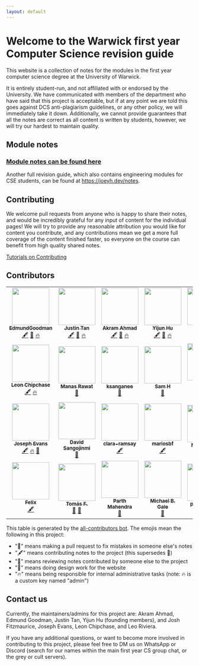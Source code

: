 ```yaml
---
layout: default
---
```


# Welcome to the Warwick first year Computer Science revision guide

This website is a collection of notes for the modules in the first year computer science degree at the University of Warwick.

It is entirely student-run, and not affiliated with or endorsed by the University. We have communicated with members of the department who have said that this project is acceptable, but if at any point we are told this goes against DCS anti-plagiarism guidelines, or any other policy, we will immediately take it down. Additionally, we cannot provide guarantees that all the notes are correct as all content is written by students, however, we will try our hardest to maintain quality.

## Module notes

### [Module notes can be found here](modules/)

Another full revision guide, which also contains engineering modules for CSE students, can be found at <https://joeyh.dev/notes>.



## Contributing

We welcome pull requests from anyone who is happy to share their notes, and would be incredibly grateful for any input of content for the individual pages! We will try to provide any reasonable attribution you would like for content you contribute, and any contributions mean we get a more full coverage of the content finished faster, so everyone on the course can benefit from high quality shared notes.

[Tutorials on Contributing](./CSRGContributing/)

## Contributors

<!-- ALL-CONTRIBUTORS-LIST:START - Do not remove or modify this section -->
<!-- prettier-ignore-start -->
<!-- markdownlint-disable -->
<table>
  <tr>
    <td align="center"><a href="https://github.com/EdmundGoodman"><img src="https://avatars.githubusercontent.com/u/37504168?v=4?s=100" width="100px;" alt=""/><br /><sub><b>EdmundGoodman</b></sub></a><br /><a href="#content-EdmundGoodman" title="Content">🖋</a> <a href="#design-EdmundGoodman" title="Design">🎨</a> <a href="#admin-EdmundGoodman" title="Admins of CSRG">🔥</a></td>
    <td align="center"><a href="https://github.com/Justanhy"><img src="https://avatars.githubusercontent.com/u/46620327?v=4?s=100" width="100px;" alt=""/><br /><sub><b>Justin Tan</b></sub></a><br /><a href="#content-Justanhy" title="Content">🖋</a> <a href="#design-Justanhy" title="Design">🎨</a> <a href="#admin-Justanhy" title="Admins of CSRG">🔥</a></td>
    <td align="center"><a href="https://github.com/arkamnite"><img src="https://avatars.githubusercontent.com/u/47830962?v=4?s=100" width="100px;" alt=""/><br /><sub><b>Akram Ahmad</b></sub></a><br /><a href="#content-arkamnite" title="Content">🖋</a> <a href="#design-arkamnite" title="Design">🎨</a> <a href="#admin-arkamnite" title="Admins of CSRG">🔥</a></td>
    <td align="center"><a href="https://github.com/Adrakaris"><img src="https://avatars.githubusercontent.com/u/17861497?v=4?s=100" width="100px;" alt=""/><br /><sub><b>Yijun Hu</b></sub></a><br /><a href="#content-Adrakaris" title="Content">🖋</a> <a href="#design-Adrakaris" title="Design">🎨</a> <a href="#admin-Adrakaris" title="Admins of CSRG">🔥</a></td>
    <td align="center"><a href="https://github.com/jfitz02"><img src="https://avatars.githubusercontent.com/u/73333523?v=4?s=100" width="100px;" alt=""/><br /><sub><b>Josh Fitz</b></sub></a><br /><a href="#content-jfitz02" title="Content">🖋</a> <a href="#admin-jfitz02" title="Admins of CSRG">🔥</a></td>
    <td align="center"><a href="https://github.com/leoriviera"><img src="https://avatars.githubusercontent.com/u/11467778?v=4?s=100" width="100px;" alt=""/><br /><sub><b>Leo Riviera</b></sub></a><br /><a href="#design-leoriviera" title="Design">🎨</a> <a href="#admin-leoriviera" title="Admins of CSRG">🔥</a></td>
    <td align="center"><a href="https://github.com/Joeyh021"><img src="https://avatars.githubusercontent.com/u/37697107?v=4?s=100" width="100px;" alt=""/><br /><sub><b>Joe Harrison</b></sub></a><br /><a href="#content-Joeyh021" title="Content">🖋</a></td>
  </tr>
  <tr>
    <td align="center"><a href="https://github.com/lchipchase"><img src="https://avatars.githubusercontent.com/u/77326474?v=4?s=100" width="100px;" alt=""/><br /><sub><b>Leon Chipchase</b></sub></a><br /><a href="#content-lchipchase" title="Content">🖋</a> <a href="#admin-lchipchase" title="Admins of CSRG">🔥</a></td>
    <td align="center"><a href="https://github.com/manasrawat"><img src="https://avatars.githubusercontent.com/u/13320706?v=4?s=100" width="100px;" alt=""/><br /><sub><b>Manas Rawat</b></sub></a><br /><a href="https://github.com/CSRG-Group/dcs-notes.github.io/issues?q=author%3Amanasrawat" title="Bug reports">🐛</a></td>
    <td align="center"><a href="https://github.com/ksanganee"><img src="https://avatars.githubusercontent.com/u/20343295?v=4?s=100" width="100px;" alt=""/><br /><sub><b>ksanganee</b></sub></a><br /><a href="https://github.com/CSRG-Group/dcs-notes.github.io/issues?q=author%3Aksanganee" title="Bug reports">🐛</a></td>
    <td align="center"><a href="https://github.com/Samueljh1"><img src="https://avatars.githubusercontent.com/u/10816880?v=4?s=100" width="100px;" alt=""/><br /><sub><b>Sam H</b></sub></a><br /><a href="https://github.com/CSRG-Group/dcs-notes.github.io/issues?q=author%3ASamueljh1" title="Bug reports">🐛</a></td>
    <td align="center"><a href="https://github.com/lennonchoong"><img src="https://avatars.githubusercontent.com/u/62992865?v=4?s=100" width="100px;" alt=""/><br /><sub><b>Lennon Choong</b></sub></a><br /><a href="https://github.com/CSRG-Group/dcs-notes.github.io/issues?q=author%3Alennonchoong" title="Bug reports">🐛</a></td>
    <td align="center"><a href="https://github.com/MxttyV"><img src="https://avatars.githubusercontent.com/u/75853467?v=4?s=100" width="100px;" alt=""/><br /><sub><b>MxttyV</b></sub></a><br /><a href="https://github.com/CSRG-Group/dcs-notes.github.io/issues?q=author%3AMxttyV" title="Bug reports">🐛</a></td>
    <td align="center"><a href="https://github.com/bora-7"><img src="https://avatars.githubusercontent.com/u/76407294?v=4?s=100" width="100px;" alt=""/><br /><sub><b>Bora A.</b></sub></a><br /><a href="https://github.com/CSRG-Group/dcs-notes.github.io/issues?q=author%3Abora-7" title="Bug reports">🐛</a> <a href="#content-bora-7" title="Content">🖋</a></td>
  </tr>
  <tr>
    <td align="center"><a href="https://github.com/LoudShadow"><img src="https://avatars.githubusercontent.com/u/72259471?v=4?s=100" width="100px;" alt=""/><br /><sub><b>Joseph Evans</b></sub></a><br /><a href="#content-LoudShadow" title="Content">🖋</a> <a href="#admin-LoudShadow" title="Admins of CSRG">🔥</a> <a href="#design-LoudShadow" title="Design">🎨</a></td>
    <td align="center"><a href="http://davidsangojinmi.ml/"><img src="https://avatars.githubusercontent.com/u/26884019?v=4?s=100" width="100px;" alt=""/><br /><sub><b>David Sangojinmi</b></sub></a><br /><a href="https://github.com/CSRG-Group/dcs-notes.github.io/issues?q=author%3ADavid-Sangojinmi" title="Bug reports">🐛</a></td>
    <td align="center"><a href="https://github.com/clara-ramsay"><img src="https://avatars.githubusercontent.com/u/77890048?v=4?s=100" width="100px;" alt=""/><br /><sub><b>clara-ramsay</b></sub></a><br /><a href="#content-clara-ramsay" title="Content">🖋</a></td>
    <td align="center"><a href="https://github.com/mariosbf"><img src="https://avatars.githubusercontent.com/u/40693811?v=4?s=100" width="100px;" alt=""/><br /><sub><b>mariosbf</b></sub></a><br /><a href="#content-mariosbf" title="Content">🖋</a></td>
    <td align="center"><a href="https://github.com/nianyii-teh"><img src="https://avatars.githubusercontent.com/u/64478251?v=4?s=100" width="100px;" alt=""/><br /><sub><b>Nian Yii Teh</b></sub></a><br /><a href="https://github.com/CSRG-Group/dcs-notes.github.io/issues?q=author%3Anianyii-teh" title="Bug reports">🐛</a></td>
    <td align="center"><a href="http://joshdavies.tech"><img src="https://avatars.githubusercontent.com/u/30526591?v=4?s=100" width="100px;" alt=""/><br /><sub><b>Josh Davies</b></sub></a><br /><a href="https://github.com/CSRG-Group/dcs-notes.github.io/issues?q=author%3Ajoshdavies14" title="Bug reports">🐛</a></td>
    <td align="center"><a href="http://cjminecraft.theclever.me"><img src="https://avatars.githubusercontent.com/u/13885569?v=4?s=100" width="100px;" alt=""/><br /><sub><b>CJMinecraft</b></sub></a><br /><a href="#content-CJMinecraft01" title="Content">🖋</a></td>
  </tr>
  <tr>
    <td align="center"><a href="http://fbcf.xyz"><img src="https://avatars.githubusercontent.com/u/46428367?v=4?s=100" width="100px;" alt=""/><br /><sub><b>Felix</b></sub></a><br /><a href="#content-efbicief" title="Content">🖋</a></td>
    <td align="center"><a href="https://tomff.com"><img src="https://avatars.githubusercontent.com/u/15079464?v=4?s=100" width="100px;" alt=""/><br /><sub><b>Tomás F.</b></sub></a><br /><a href="#design-tomasff" title="Design">🎨</a> <a href="https://github.com/CSRG-Group/dcs-notes.github.io/issues?q=author%3Atomasff" title="Bug reports">🐛</a></td>
    <td align="center"><a href="https://github.com/parthmahendra"><img src="https://avatars.githubusercontent.com/u/18237220?v=4?s=100" width="100px;" alt=""/><br /><sub><b>Parth Mahendra</b></sub></a><br /><a href="https://github.com/CSRG-Group/dcs-notes.github.io/issues?q=author%3Aparthmahendra" title="Bug reports">🐛</a></td>
    <td align="center"><a href="http://warwick.ac.uk/michaelgale"><img src="https://avatars.githubusercontent.com/u/278086?v=4?s=100" width="100px;" alt=""/><br /><sub><b>Michael B. Gale</b></sub></a><br /><a href="https://github.com/CSRG-Group/dcs-notes.github.io/pulls?q=is%3Apr+reviewed-by%3Ambg" title="Reviewed Pull Requests">👀</a></td>
    <td align="center"><a href="https://github.com/papa-github"><img src="https://avatars.githubusercontent.com/u/20775567?v=4?s=100" width="100px;" alt=""/><br /><sub><b>papa-github</b></sub></a><br /><a href="https://github.com/CSRG-Group/dcs-notes.github.io/issues?q=author%3Apapa-github" title="Bug reports">🐛</a></td>
    <td align="center"><a href="https://github.com/SH4D0WR1D3R"><img src="https://avatars.githubusercontent.com/u/53613777?v=4?s=100" width="100px;" alt=""/><br /><sub><b>SH4D0WR1D3R</b></sub></a><br /><a href="https://github.com/CSRG-Group/dcs-notes.github.io/issues?q=author%3ASH4D0WR1D3R" title="Bug reports">🐛</a></td>
  </tr>
</table>

<!-- markdownlint-restore -->
<!-- prettier-ignore-end -->

<!-- ALL-CONTRIBUTORS-LIST:END -->

This table is generated by the [all-contributors bot](https://allcontributors.org). The emojis mean the following in this project:
- "🐛" means making a pull request to fix mistakes in someone else's notes
- "🖋" means contributing notes to the project (this supersedes 🐛)
- "👀" means reviewing notes contributed by someone else to the project
- "🎨" means doing design work for the website
- "🔥" means being responsible for internal administrative tasks (note: 🔥 is a custom key named "admin")



## Contact us

Currently, the maintainers/admins for this project are: Akram Ahmad, Edmund Goodman, Justin Tan, Yijun Hu (founding members), and Josh Fitzmaurice, Joseph Evans, Leon Chipchase, and Leo Riviera.

If you have any additional questions, or want to become more involved in contributing to this project, please feel free to DM us on WhatsApp or Discord (search for our names within the main first year CS group chat, or the grey or cult servers).

